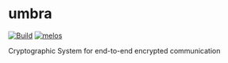 # umbra

[![Build](https://github.com/objectix-labs/umbra/actions/workflows/main.yml/badge.svg?branch=main&event=push)](https://github.com/objectix-labs/umbra/actions/workflows/main.yml)
[![melos](https://img.shields.io/badge/maintained%20with-melos-f700ff.svg?style=flat-square)](https://github.com/invertase/melos)

Cryptographic System for end-to-end encrypted communication
